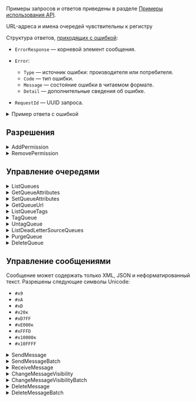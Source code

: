 Примеры запросов и ответов приведены в разделе [Примеры использования API](/ru/manage/cloud-queues/api-examples).

<warn>

URL-адреса и имена очередей чувствительны к регистру

</warn>

Структура ответов, [приходящих с ошибкой](https://docs.aws.amazon.com/AWSSimpleQueueService/latest/APIReference/CommonErrors.html):

- `ErrorResponse` — корневой элемент сообщения.
- `Error`:

  - `Type` — источник ошибки: производителя или потребителя.
  - `Code` — тип ошибки.
  - `Message` — состояние ошибки в читаемом формате.
  - `Detail` — дополнительные сведения об ошибке.

- `RequestId` — UUID запроса.

<details>
  <summary>Пример ответа с ошибкой</summary>

```xml
<ErrorResponse>
   <Error>
      <Type>Sender</Type>
      <Code>InvalidParameterValue</Code>
      <Message>
         Value (quename_nonalpha) for parameter QueueName is invalid.
         Must be an alphanumeric String of 1 to 80 in length.
      </Message>
   </Error>
   <RequestId>42d59b56-7407-4c4a-be0f-4c88daeea257</RequestId>
</ErrorResponse>
```

</details>

## Разрешения

<details>
  <summary>AddPermission</summary>

Добавляет разрешение в очередь для определенного участника. При создании очереди только у создателя есть полные права на нее, в том числе настройка разрешений.

**Параметры запроса**

| Параметр | Тип | Обязательность | Описание |
| --- | --- | --- | --- |
| `ActionName.N` | array[] | Да | Действие, которое клиент хочет разрешить для указанного принципала. Допустимые значения: название любого действия или `*`.<br>Указание `SendMessage`, `DeleteMessage`или `ChangeMessageVisibility`для`ActionName.n`также предоставляет права доступа для соответствующих пакетных версий этих действий: `SendMessageBatch`, `DeleteMessageBatch`, и `ChangeMessageVisibilityBatch` |
| `AWSAccountId.N` | array[] | Да | Номер учетной записи VK Cloud принципала (принципал — пользователь, служба или учетная запись, которая получает разрешения, определенные в политике), которому предоставлено разрешение. Заказчик должен иметь учетную запись VK Cloud, но не должен быть зарегистрирован в Cloud Queues |
| `Label` | string | Да | Уникальный идентификатор устанавливаемого разрешения (например, `AliceSendMessage`). Максимум 80 символов. Разрешенные символы включают буквенно-цифровые символы, дефисы (`-`) и подчеркивания (`_`) |
| `QueueUrl` | string | Да | VK Cloud Queues, в которую добавляются разрешения |

**Коды ошибок**

| Параметр / код | Описание |
| --- | --- |
| `OverLimit` / 403 | Указанное действие сообщает о нарушении лимита. Например, `ReceiveMessage` возвращает эту ошибку, если достигнуто максимальное количество сообщений, и `AddPermission`возвращает эту ошибку, если достигнуто максимальное количество разрешений для очереди |

</details>

<details>
  <summary>RemovePermission</summary>

Отменяет все разрешения в политике очереди, соответствующие указанному в `Label` параметру.

**Параметры запроса**

| Параметр | Тип | Обязательность | Описание |
| --- | --- | --- | --- |
| `Label` | string | Да | Идентификация разрешения на удаление. Это метка, добавленная с помощью действия `AddPermission` |
| `QueueUrl` | string | Да | URL-адрес очереди Amazon SQS, из которой удаляются разрешения |

</details>

## Управление очередями

<details>
  <summary>ListQueues</summary>

Возвращает список очередей в текущем регионе. Ответ включает не более 1000 результатов. Если вы укажете значение для необязательного `QueueNamePrefix` параметра, будут возвращены только очереди с именем, которое начинается с указанного значения.

Метод поддерживает разбиение на страницы. Задайте параметр `MaxResults` в запросе, чтобы указать максимальное количество результатов, возвращаемых в ответе. Если не установить `MaxResults`, ответ будет содержать не более 1000 результатов. Если вы установили `MaxResults` и есть дополнительные результаты для отображения, ответ будет содержать значение для `NextToken`. Используйте `NextToken`в качестве параметра в следующем запросе, `listQueues`, чтобы получить следующую страницу результатов.

**Параметры запроса**

| Параметр | Тип | Описание |
| --- | --- | --- |
| `MaxResults` | integer | Максимальное количество результатов для включения в ответ. Диапазон значений от `1` до `1000`. Вы должны установить `MaxResults`, чтобы получить значение `NextToken` в ответе |
| `NextToken` | string | Токен разбиения на страницы для запроса следующего набора результатов |
| `QueueNamePrefix` | string | Строка, используемая для фильтрации результатов списка. Возвращаются только те очереди, имя которых начинается с указанной строки |

**Параметры ответа**

| Параметр | Тип | Описание |
| --- | --- | --- |
| `NextToken` | string | Токен разбиения на страницы для включения в следующий запрос. Значение токена `null`, если нет дополнительных результатов для запроса или если вы не указали `MaxResults` в запросе |
| `QueueUrl.N` | array | Список URL-адресов очереди, до 1000 записей или значение `MaxResults`, отправленное в запросе |

</details>

<details>
  <summary>GetQueueAttributes</summary>

Получить атрибуты для указанной очереди.

**Параметры запроса**

| Параметр | Тип | Обязательность | Описание |
| --- | --- | --- | --- |
| Атрибут | string | Да | Список атрибутов, для которых запрашивается информация. Формат `Attribute.N.Name=<параметр>`. Поддерживаются все атрибуты метода `CreateQueue`, дополнительно поддерживается атрибут `All` — отобразить все атрибуты  |

**Параметры ответа**

| Параметр | Тип | Обязательность | Описание |
| --- | --- | --- | --- |
| Атрибут | string | Да | Карта атрибутов с соответствующими значениями. Формат `Attribute.N.Name=<параметр>`; `Attribute.N.Value=<значение параметра>`<br>Допустимые значения:<br>`All / Policy / VisibilityTimeout / MaximumMessageSize / MessageRetentionPeriod / ApproximateNumberOfMessages / ApproximateNumberOfMessagesNotVisible / CreatedTimestamp / LastModifiedTimestamp / QueueArn / ApproximateNumberOfMessagesDelayed / DelaySeconds / ReceiveMessageWaitTimeSeconds / RedrivePolicy / FifoQueue / ContentBasedDeduplication / KmsMasterKeyId / KmsDataKeyReusePeriodSeconds / DeduplicationScope / FifoThroughputLimit` |

**Коды ошибок**

| Параметр / код | Описание |
| --- | --- |
| `InvalidAttributeName` / 400 | Указанного атрибута не существует |

</details>

<details>
  <summary>SetQueueAttributes</summary>

Установить значение одного или нескольких атрибутов очереди. Когда вы изменяете атрибуты очереди, это изменение может занять до 60 секунд, прежде чем большинство атрибутов распространится по всей системе VK Cloud SQS. Изменение `MessageRetentionPeriod` атрибута может занять до 15 минут.

**Параметры запроса**

| Параметр | Тип | Обязательность | Описание |
| --- | --- | --- | --- |
| Атрибут | string | Да | Карта атрибутов с соответствующими значениями. Формат `Attribute.N.Name=<параметр>`; `Attribute.N.Value=<значение параметра>`. Поддерживаются все атрибуты метода `CreateQueue` |
| `QueueUrl` | string | Да | URL-адрес очереди VK Cloud SQS, атрибуты которой установлены |

**Коды ошибок**

| Параметр / код | Описание |
| --- | --- |
| `InvalidAttributeName` / 400 | Указанный атрибут не существует |

</details>

<details>
  <summary>GetQueueUrl</summary>

Возвращает URL-адрес существующей очереди Cloud Queues. Владелец очереди должен предоставить вам разрешение на доступ к очереди.

**Параметры запроса**

| Параметр | Тип | Обязательность | Описание |
| --- | --- | --- | --- |
| `QueueName` | string | Да | Имя очереди, URL-адрес которой необходимо получить. Максимум 80 символов. Допустимые значения: буквенно-цифровые символы, дефисы (`-`) и подчеркивания (`_`) |
| `QueueOwnerAWSAccountId` | string | Нет | Идентификатор учетной записи VK Cloud для учетной записи, создавшей очередь. Укажите этот параметр, чтобы получить доступ к очереди, принадлежащей другой учетной записи VK Cloud |

**Параметры ответа**

| Параметр | Тип  | Описание |
| --- | --- | --- |
| `QueueUrl` | string | URL-адрес очереди |

**Коды ошибок**

| Параметр / код | Описание |
| --- | --- |
| `AWS.SimpleQueueService.NonExistentQueue` / 400 | Указанной очереди не существует |

</details>

<details>
  <summary>ListQueueTags</summary>

Вывести список всех тегов, добавленных в указанную очередь Amazon SQS.

**Параметры запроса**

| Параметр | Тип | Обязательность | Описание |
| --- | --- | --- | --- |
| `QueueUrl` | string | Да | URL-адрес очереди |

**Параметры ответа**

| Параметр | Тип | Описание |
| --- | --- | --- |
| `Tag` | string | Список всех тегов, добавленных в указанную очередь. Формат: `Tag.N.Key=Tag.N.Value` |

</details>

<details>
  <summary>TagQueue</summary>

Добавить теги в указанную очередь VK Cloud SQS.

При использовании тегов очереди учитывайте следующие рекомендации:

- Не рекомендуется добавлять в очередь более 50 тегов.
- Теги не имеют семантического значения. VK Cloud SQS интерпретирует теги как символьные строки.
- Теги чувствительны к регистру.
- Новый тег с ключом, идентичным ключу существующего тега, перезаписывает существующий тег.

**Параметры запроса**

| Параметр | Тип | Обязательность | Описание |
| --- | --- | --- | --- |
| `QueueUrl` | string | Да | URL-адрес очереди |
| `Tag.N.Key` | string | Да | Параметр добавляемого тега |
| `Tag.N.Value` | string | Да | Значение добавляемого тега |

</details>

<details>
  <summary>UntagQueue</summary>

Удалить теги из указанной очереди VK Cloud SQS.

**Параметры запроса**

| Параметр | Тип | Обязательность | Описание |
| --- | --- | --- | --- |
| `QueueUrl` | string | Да | URL-адрес очереди |
| `Tag.Key` | array | Да | Массив удаляемых тегов |

</details>

<details>
  <summary>ListDeadLetterSourceQueues</summary>

Вывести список очередей, для которых атрибут `RedrivePolicy` настроен с помощью очереди недоставленных сообщений. Поддерживает разбиение на страницы.

**Параметры запроса**

| Параметр | Тип | Обязательность | Описание |
| --- | --- | --- | --- |
| `MaxResults` | integer | Нет | Максимальное количество результатов для включения в ответ. Диапазон значений от 1 до 1000 |
| `NextToken` | string | Нет | Токен разбиения на страницы |
| `QueueUrl` | string | Да | URL-адрес очереди недоставленных сообщений |

**Параметры ответа**

| Параметр | Тип | Описание |
| --- | --- | --- |
| `NextToken` | string | Токен разбиения на страницы для включения в следующий запрос. Значение токена равно `null`, если нет дополнительных результатов для запроса или если не был указан `MaxResults` |
| `QueueUrl.N` | array | Список URL-адресов исходных очередей, для которых `RedrivePolicy` настроен с помощью очереди недоставленных сообщений |

**Коды ошибок**

| Параметр / код | Описание |
| --- | --- |
| `AWS.SimpleQueueService.NonExistentQueue` / 400 | Указанная очередь не существует |

</details>

<details>
  <summary>PurgeQueue</summary>

Удалить сообщения из очереди (очистить очередь).

**Параметры запроса**

| Параметр | Тип | Обязательность | Описание |
| --- | --- | --- | --- |
| `QueueUrl` | string | Да | URL-адрес очереди сообщений |

**Коды ошибок**

| Параметр / код | Описание |
| --- | --- |
| `AWS.SimpleQueueService.NonExistentQueue` / 400 | Указанная очередь не существует |
| `AWS.SimpleQueueService.PurgeQueueInProgress` / 403 | Указанная очередь ранее получала запрос `PurgeQueue` в течение последних 60 секунд (время, необходимое для удаления сообщений в очереди) |

</details>

<details>
  <summary>DeleteQueue</summary>

Удалить очередь сообщений. После удаления очереди все сообщения в ней становятся недоступными.

При удалении очереди необходимо подождать не менее 60 секунд, прежде чем создавать очередь с тем же именем.

**Параметры запроса**

| Параметр | Тип | Обязательность | Описание |
| --- | --- | --- | --- |
| `QueueUrl` | string | Да | URL-адрес очереди сообщений |

</details>

## Управление сообщениями

<warn>

Сообщение может содержать только XML, JSON и неформатированный текст. Разрешены следующие символы Unicode:

- `#x9`
- `#xA`
- `#xD`
- `#x20к`
- `#xD7FF`
- `#xE000к`
- `#xFFFD`
- `#x10000к`
- `#x10FFFF`

</warn>

<details>
  <summary>SendMessage</summary>

**Параметры запроса**

| Параметр | Тип | Обязательность | Описание |
| --- | --- | --- | --- |
| `DelaySeconds` | integer | Нет | Время в секундах, на которое откладывается доставка сообщения в очередь. Допустимые значения: целое число от 0 до 900 секунд (15 минут) |
| `MessageAttribute` | string | Нет | Атрибуты сообщения в формате `MessageAttribute.N.Name=<атрибут>`; `MessageAttribute.N.Value=<значение атрибута>` |
| `MessageBody` | string | Да | Сообщение для отправки. Минимальный размер — один символ. Максимальный размер — 256 КБ |
| `MessageDeduplicationId` | string | Нет | Этот параметр применяется только к очередям FIFO. Токен, используемый для дедупликации отправленных сообщений. Если сообщение с определенным кодом `MessageDeduplicationId` отправлено успешно, любые сообщения, отправленные с таким же `MessageDeduplicationId`, принимаются успешно, но не доставляются в течение 5-минутного интервала дедупликации. Максимальная длина — 128 символов. Может содержать буквенно-цифровые символы (`a-z`, `A-Z`, `0-9`) и знаки препинания ``( ). !"#$%&'()\*+,-./:;<=>?@[\\]^\_\`{|}~`` |
| `MessageGroupId` | string | Нет | Этот параметр применяется только к очередям FIFO. Тег, указывающий, что сообщение принадлежит определенной группе сообщений. Максимальная длина — 128 символов. Может содержать буквенно-цифровые символы (`a-z`, `A-Z`, `0-9`) и знаки препинания ``( ). !"#$%&'()\*+,-./:;<=>?@[\\]^\_\`{|}~`` |
| `MessageSystemAttribute` | string | Нет | Системные атрибуты сообщения в формате `MessageSystemAttribute.N.Name=<атрибут>`; `MessageSystemAttribute.N.Value=<значение атрибута>` |
| `QueueUrl` | string | Да | URL-адрес очереди VK Cloud SQS, в которую отправляется сообщение |

**Параметры ответа**

| Параметр | Тип  | Описание |
| --- | --- | --- |
| `MD5OfMessageAttributes` | string | Дайджест MD5 строки атрибута сообщения без кодировки URL |
| `MD5OfMessageBody` | string | Дайджест MD5 строки атрибута сообщения без кодировки URL |
| `MD5OfMessageSystemAttributes` | string | Дайджест MD5 строки системного атрибута сообщения без кодировки URL |
| `MessageId` | string | Атрибут, содержащий `MessageId`, отправленное в очередь |
| `SequenceNumber` | string | Номер, который VK Cloud SQS присваивает каждому сообщению. Применяется только к очередям FIFO |

**Коды ошибок**

| Параметр / код | Описание |
| --- | --- |
| `AWS.SimpleQueueService.UnsupportedOperation` / 400 | Неподдерживаемая операция |
| `InvalidMessageContents` / 400 | Сообщение содержит символы вне разрешенного набора |

</details>

<details>
  <summary>SendMessageBatch</summary>

Доставить до десяти сообщений в указанную очередь. Для очереди FIFO несколько сообщений в одном пакете ставятся в очередь в порядке их отправки.

Максимально допустимый размер отдельного сообщения и максимальный общий размер полезной нагрузки (сумма индивидуальных длин всех пакетированных сообщений) составляют 256 КБ (262 144 байта).

**Параметры запроса**

| Параметр | Тип | Обязательность | Описание |
| --- | --- | --- | --- |
| `QueueUrl` | string | Да | URL-адрес очереди Amazon SQS, в которую отправляются пакетные сообщения |
| `SendMessageBatchRequestEntry.N` | array | Да | Список сообщений |

**Параметры ответа**

| Параметр | Тип  | Описание |
| --- | --- | --- |
| `BatchResultErrorEntry.N` | array | Список элементов с подробностями об ошибках для каждого сообщения, которое не может быть поставлено в очередь |
| `SendMessageBatchResultEntry.N` | array | Список сообщений |

**Коды ошибок**

| Параметр / код | Описание |
| --- | --- |
| `AWS.SimpleQueueService.BatchEntryIdsNotDistinct` / 400 | Две или более записи пакета в запросе имеют тот же самый ID |
| `AWS.SimpleQueueService.BatchRequestTooLong` / 400 | Длина всех сообщений вместе превышает установленный предел |
| `AWS.SimpleQueueService.EmptyBatchRequest` / 400 | Пакетный запрос не содержит записей |
| `AWS.SimpleQueueService.InvalidBatchEntryId` / 400 | ID из записи в запросе не соблюдает спецификацию |
| `AWS.SimpleQueueService.TooManyEntriesInBatchRequest` / 400 | Пакетный запрос содержит больше записей, чем допустимо |
| `AWS.SimpleQueueService.UnsupportedOperation` / 400 | Неподдерживаемая операция |

</details>

<details>
  <summary>ReceiveMessage</summary>

Извлечь одно или несколько сообщений (до 10) из указанной очереди.

Сообщение, которое не было удалено, или сообщение, видимость которого не была расширена до истечения таймаута видимости, считается неудачно полученным. В зависимости от конфигурации очереди сообщение может быть отправлено в очередь недоставленных сообщений.

**Параметры запроса**

| Параметр | Тип | Обязательность | Описание |
| --- | --- | --- | --- |
| `AttributeName.N` | string | Нет | Список атрибутов, которые необходимо возвращать вместе с каждым сообщением |
| `MaxNumberOfMessages` | integer | Нет | Максимальное количество возвращаемых сообщений. Amazon SQS никогда не возвращает больше сообщений, чем это значение (однако может быть возвращено меньше сообщений). Допустимые значения: от `1` до `10`. По умолчанию: `1` |
| `MessageAttributeName.N` | string | Нет | Имя атрибута сообщения, где `N` — индекс |
| `QueueUrl` | string | Да | URL-адрес очереди VK Cloud SQS, из которой получены сообщения |
| `ReceiveRequestAttemptId` | string | Нет | Токен, используемый для дедупликации запросов. Если вы получаете общую ошибку, можно повторить то же действие с идентичным `ReceiveRequestAttemptId`,чтобы получить тот же набор сообщений, даже если время ожидания их видимости еще не истекло. Применяется только к очередям FIFO|
| `VisibilityTimeout` | integer | Нет | Продолжительность (в секундах), в течение которой полученные сообщения скрываются от последующих запросов |
| `WaitTimeSeconds` | integer | Нет | Продолжительность (в секундах), в течение которой вызов ожидает поступления сообщения в очередь перед возвратом. Если сообщение доступно, вызов вернется раньше, чем `WaitTimeSeconds`. Если сообщений нет и время ожидания истекает, вызов успешно возвращается с пустым списком сообщений |

Допустимые значения для `AttributeName.N`:

- `All` — возвращает все значения.
- `ApproximateFirstReceiveTimestamp` — время, когда сообщение было впервые получено из очереди.
- `ApproximateReceiveCount` — количество раз, когда сообщение было получено во всех очередях, но не удалено.
- `AWSTraceHeader` — строка заголовка трассировки `AWS X-Ray`.
- `SenderId`:

  - Например, для пользователя IAM возвращает идентификатор пользователя `IAM ABCDEFGHI1JKLMNOPQ23R`.
  - Например, для роли IAM возвращает идентификатор роли `IAM ABCDE1F2GH3I4JK5LMNOP:i-a123b456`.

- `SentTimestamp` — время, когда сообщение было отправлено в очередь.
- `MessageDeduplicationId` — значение, предоставленное производителем, который вызывает действие [SendMessage](https://docs.aws.amazon.com/AWSSimpleQueueService/latest/APIReference/API_SendMessage.html).
- `MessageGroupId` — значение, предоставленное производителем, который вызывает действие. Сообщения с такими же сообщениями возвращаются последовательно.
- `SequenceNumber` — значение, предоставленное VK Cloud SQS.

**Параметры ответа**

| Параметр | Тип | Описание |
| --- | --- | --- |
| `Message.N` | array | Список сообщений |

**Коды ошибок**

| Параметр / код | Описание |
| --- | --- |
| `OverLimit` / 403 | Указанное действие нарушает лимит. Метод возвращает эту ошибку, если достигнуто максимальное количество сообщений |

</details>

<details>
  <summary>ChangeMessageVisibility</summary>

Изменить таймаут видимости указанного сообщения в очереди.

**Параметры запроса**

| Параметр | Тип | Обязательность | Описание |
| --- | --- | --- | --- |
| `QueueUrl` | string | Да | URL-адрес очереди VK Cloud SQS |
| `ReceiptHandle` | string | Да | Дескриптор получения, связанный с сообщением, время ожидания видимости которого изменено |
| `VisibilityTimeout` | integer | Да | Новое значение таймаута видимости сообщения (в секундах). Диапазон значений: `0` до `43200` |

**Коды ошибок**

| Параметр / код | Описание |
| --- | --- |
| `AWS.SimpleQueueService.MessageNotInflight` /400 | Указанное сообщение не отправлено |
| `ReceiptHandleIsInvalid` /400 | Указанный дескриптор недействителен |

</details>

<details>
  <summary>ChangeMessageVisibilityBatch</summary>

Изменить таймаут видимости нескольких сообщений.

**Параметры запроса**

| Параметр | Тип | Обязательность | Описание |
| --- | --- | --- | --- |
| `ChangeMessageVisibilityBatchRequestEntry.N` | array | Да | Список дескрипторов получения сообщений, для которых необходимо изменить время ожидания видимости |
| `QueueUrl` | string | Да | URL-адрес очереди VK Cloud SQS |

**Параметры ответа**

| Параметр | Тип  | Описание |
| --- | --- | --- |
| `BatchResultErrorEntry.N` | array | Список сообщений, изменение для которых завершилось с ошибкой |
| `ChangeMessageVisibilityBatchResultEntry.N` | array | Список сообщений, изменение для которых завершилось успешно |

**Коды ошибок**

| Параметр / код | Описание |
| --- | --- |
| `AWS.SimpleQueueService.BatchEntryIdsNotDistinct` / 400 | У двух или более пакетных записей в запросе совпадают `Id` |
| `AWS.SimpleQueueService.EmptyBatchRequest` / 400 | Пакетный запрос не содержит записей |
| `AWS.SimpleQueueService.InvalidBatchEntryId` / 400 | `Id` из записи в запросе не соблюдает спецификацию |
| `AWS.SimpleQueueService.TooManyEntriesInBatchRequest` / 400 | Пакетный запрос содержит больше записей, чем допустимо |

</details>

<details>
  <summary>DeleteMessage</summary>

Удалить сообщение из указанной очереди.

VK Cloud SQS автоматически удаляет сообщения, оставшиеся в очереди дольше срока хранения, настроенного для очереди.

**Параметры запроса**

| Параметр | Тип | Обязательность | Описание |
| --- | --- | --- | --- |
| `QueueUrl` | string | Да | URL-адрес очереди VK Cloud SQS |
| `ReceiptHandle` | string | Да | Дескриптор квитанции, связанный с удаляемым сообщением |

**Коды ошибок**

| Параметр / код | Описание |
| --- | --- |
| `InvalidIdFormat` / 400 | Указанный дескриптор квитанции недействителен для текущей версии |
| `ReceiptHandleIsInvalid` / 400 | Указанный дескриптор квитанции недействителен |

</details>

<details>
  <summary>DeleteMessageBatch</summary>

Удалить до 10 сообщений из указанной очереди. Результат действия для каждого сообщения в ответе сообщается отдельно.

**Параметры запроса**

| Параметр | Тип | Обязательность | Описание |
| --- | --- | --- | --- |
| `DeleteMessageBatchRequestEntry.N` | array | Да | Список дескрипторов квитанций для удаляемых сообщений |
| `QueueUrl` | string | Да | URL-адрес очереди VK Cloud SQS |

**Параметры ответа**

| Параметр | Тип | Описание |
| --- | --- | --- |
| `BatchResultErrorEntry.N` | array | Список сообщений очереди с ошибкой удаления |
| `DeleteMessageBatchResultEntry.N` | array | Список успешно удаленных сообщений |

**Коды ошибок** совпадают с методом `ChangeMessageVisibilityBatch`.

</details>
